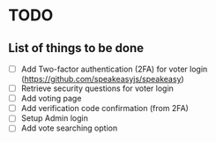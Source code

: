 # TODO
## List of things to be done
- [ ] Add Two-factor authentication (2FA) for voter login (https://github.com/speakeasyjs/speakeasy)
- [ ] Retrieve security questions for voter login
- [ ] Add voting page
- [ ] Add verification code confirmation (from 2FA)
- [ ] Setup Admin login
- [ ] Add vote searching option